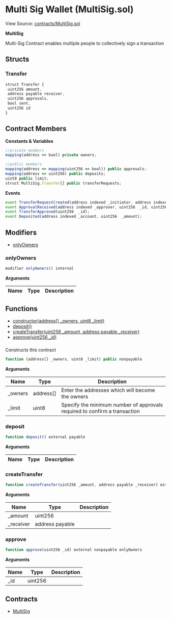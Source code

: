 # Multi Sig Wallet (MultiSig.sol)

View Source: [contracts/MultiSig.sol](../contracts/MultiSig.sol)

**MultiSig**

Multi-Sig Contract enables multiple people
 to collectively sign a transaction

## Structs
### Transfer

```js
struct Transfer {
 uint256 amount,
 address payable receiver,
 uint256 approvals,
 bool sent,
 uint256 id
}
```

## Contract Members
**Constants & Variables**

```js
//private members
mapping(address => bool) private owners;

//public members
mapping(address => mapping(uint256 => bool)) public approvals;
mapping(address => uint256) public deposits;
uint8 public limit;
struct MultiSig.Transfer[] public transferRequests;

```

**Events**

```js
event TransferRequestCreated(address indexed _initiator, address indexed _receiver, uint256  _id, uint256  _amount);
event ApprovalReceived(address indexed _approver, uint256  _id, uint256  _approvals);
event TransferApproved(uint256  _id);
event Deposited(address indexed _account, uint256  _amount);
```

## Modifiers

- [onlyOwners](#onlyowners)

### onlyOwners

```js
modifier onlyOwners() internal
```

**Arguments**

| Name        | Type           | Description  |
| ------------- |------------- | -----|

## Functions

- [constructor(address[] _owners, uint8 _limit)](#)
- [deposit()](#deposit)
- [createTransfer(uint256 _amount, address payable _receiver)](#createtransfer)
- [approve(uint256 _id)](#approve)

### 

Constructs this contract

```js
function (address[] _owners, uint8 _limit) public nonpayable
```

**Arguments**

| Name        | Type           | Description  |
| ------------- |------------- | -----|
| _owners | address[] | Enter the addresses which will  become the owners | 
| _limit | uint8 | Specify the minimum number of approvals  required to confirm a transaction | 

### deposit

```js
function deposit() external payable
```

**Arguments**

| Name        | Type           | Description  |
| ------------- |------------- | -----|

### createTransfer

```js
function createTransfer(uint256 _amount, address payable _receiver) external nonpayable onlyOwners 
```

**Arguments**

| Name        | Type           | Description  |
| ------------- |------------- | -----|
| _amount | uint256 |  | 
| _receiver | address payable |  | 

### approve

```js
function approve(uint256 _id) external nonpayable onlyOwners 
```

**Arguments**

| Name        | Type           | Description  |
| ------------- |------------- | -----|
| _id | uint256 |  | 

## Contracts

* [MultiSig](MultiSig.md)
